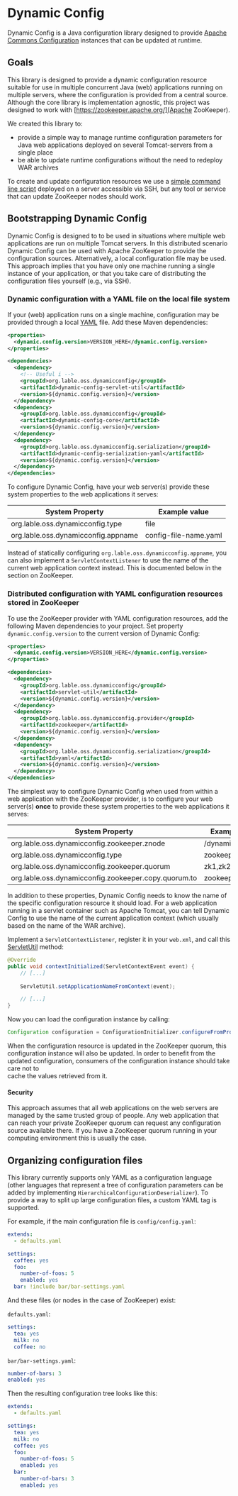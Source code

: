 Dynamic Config
==============

Dynamic Config is a Java configuration library designed to provide 
[Apache Commons Configuration](https://commons.apache.org/proper/commons-configuration/index.html) 
instances that can be updated at runtime.

## Goals

This library is designed to provide a dynamic configuration resource suitable for use in multiple
concurrent Java (web) applications running on multiple servers, where the configuration is provided 
from a central source. Although the core library is implementation agnostic, this project 
was designed to work with [https://zookeeper.apache.org/](Apache ZooKeeper).

We created this library to:

* provide a simple way to manage runtime configuration parameters for Java web applications 
  deployed on several Tomcat-servers from a single place
* be able to update runtime configurations without the need to redeploy WAR archives

To create and update configuration resources we use a 
[simple command line script](https://github.com/LableOrg/mrconfig) deployed on a server accessible 
via SSH, but any tool or service that can update ZooKeeper nodes should work.

## Bootstrapping Dynamic Config

Dynamic Config is designed to to be used in situations where multiple web applications are run on 
multiple Tomcat servers. In this distributed scenario Dynamic Config can be used with Apache 
ZooKeeper to provide the configuration sources. Alternatively, a local configuration file may be
used. This approach implies that you have only one machine running a single instance of your 
application, or that you take care of distributing the configuration files yourself (e.g., via SSH).

### Dynamic configuration with a YAML file on the local file system

If your (web) application runs on a single machine, configuration may be provided through a local 
[YAML](http://yaml.org/) file. Add these Maven dependencies:

```xml
<properties>
  <dynamic.config.version>VERSION_HERE</dynamic.config.version>
</properties>

<dependencies>
  <dependency>
    <!-- Useful i -->
    <groupId>org.lable.oss.dynamicconfig</groupId>
    <artifactId>dynamic-config-servlet-util</artifactId>
    <version>${dynamic.config.version}</version>
  </dependency>
  <dependency>
    <groupId>org.lable.oss.dynamicconfig</groupId>
    <artifactId>dynamic-config-core</artifactId>
    <version>${dynamic.config.version}</version>
  </dependency>
  <dependency>
    <groupId>org.lable.oss.dynamicconfig.serialization</groupId>
    <artifactId>dynamic-config-serialization-yaml</artifactId>
    <version>${dynamic.config.version}</version>
  </dependency>
</dependencies>
```

To configure Dynamic Config, have your web server(s) provide these system properties to the web applications it serves:

| System Property                                      | Example value         |
|------------------------------------------------------|-----------------------|
| org.lable.oss.dynamicconfig.type                     | file                  |
| org.lable.oss.dynamicconfig.appname                  | config-file-name.yaml |

Instead of statically configuring `org.lable.oss.dynamicconfig.appname`, you can also implement a 
`ServletContextListener` to use the name of the current web application context instead. This is documented below in 
the section on ZooKeeper.

### Distributed configuration with YAML configuration resources stored in ZooKeeper

To use the ZooKeeper provider with YAML configuration resources, add the following Maven dependencies to your project. 
Set property `dynamic.config.version` to the current version of Dynamic Config:

```xml
<properties>
  <dynamic.config.version>VERSION_HERE</dynamic.config.version>
</properties>

<dependencies>
  <dependency>
    <groupId>org.lable.oss.dynamicconfig</groupId>
    <artifactId>servlet-util</artifactId>
    <version>${dynamic.config.version}</version>
  </dependency>
  <dependency>
    <groupId>org.lable.oss.dynamicconfig.provider</groupId>
    <artifactId>zookeeper</artifactId>
    <version>${dynamic.config.version}</version>
  </dependency>
  <dependency>
    <groupId>org.lable.oss.dynamicconfig.serialization</groupId>
    <artifactId>yaml</artifactId>
    <version>${dynamic.config.version}</version>
  </dependency>
</dependencies>
```

The simplest way to configure Dynamic Config when used from within a web application with the ZooKeeper provider, is to 
configure your web server(s) **once** to provide these system properties to the web applications it serves:

| System Property                                      | Example value      |
|------------------------------------------------------|--------------------|
| org.lable.oss.dynamicconfig.zookeeper.znode          | /dynamicconfig     |
| org.lable.oss.dynamicconfig.type                     | zookeeper          |
| org.lable.oss.dynamicconfig.zookeeper.quorum         | zk1,zk2,zk3        |
| org.lable.oss.dynamicconfig.zookeeper.copy.quorum.to | zookeeper.quorum   |

In addition to these properties, Dynamic Config needs to know the name of the specific configuration resource it 
should load. For a web application running in a servlet container such as Apache Tomcat, you can tell Dynamic Config 
to use the name of the current application context (which usually based on the name of the WAR archive).

Implement a `ServletContextListener`, register it in your `web.xml`, and call this 
[ServletUtil](/servlet-util/src/main/java/org/lable/oss/dynamicconfig/servletutil/ServletUtil.java) method:

```java
@Override
public void contextInitialized(ServletContextEvent event) {
    // [...]
    
    ServletUtil.setApplicationNameFromContext(event);

    // [...]
}

```

Now you can load the configuration instance by calling:

```java
Configuration configuration = ConfigurationInitializer.configureFromProperties(new YamlDeserializer());
```

When the configuration resource is updated in the ZooKeeper quorum, this configuration instance will also be updated.
In order to benefit from the updated configuration, consumers of the configuration instance should take care not to  
cache the values retrieved from it.

#### Security

This approach assumes that all web applications on the web servers are managed by the same trusted group of people. 
Any  web application that can reach your private ZooKeeper quorum can request any configuration source available 
there.  If you have a ZooKeeper quorum running in your computing environment this is usually the case.

## Organizing configuration files

This library currently supports only YAML as a configuration language (other languages that 
represent a tree of configuration parameters can be added by implementing 
`HierarchicalConfigurationDeserializer`). To provide a way to split up large configuration files,
a custom YAML tag is supported.

For example, if the main configuration file is `config/config.yaml`:

```yaml
extends:
  - defaults.yaml

settings:
  coffee: yes
  foo:
    number-of-foos: 5
    enabled: yes
  bar: !include bar/bar-settings.yaml
```

And these files (or nodes in the case of ZooKeeper) exist:

`defaults.yaml`:

```yaml
settings:
  tea: yes
  milk: no
  coffee: no
```

`bar/bar-settings.yaml`:

```yaml
number-of-bars: 3
enabled: yes
```

Then the resulting configuration tree looks like this:

```yaml
extends:
  - defaults.yaml

settings:
  tea: yes
  milk: no
  coffee: yes
  foo:
    number-of-foos: 5
    enabled: yes
  bar:
    number-of-bars: 3
    enabled: yes
```